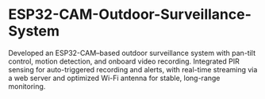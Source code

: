 # ESP32-CAM-Outdoor-Surveillance-System
Developed an ESP32-CAM–based outdoor surveillance system with pan-tilt control, motion detection, and onboard video recording. Integrated PIR sensing for auto-triggered recording and alerts, with real-time streaming via a web server and optimized Wi-Fi antenna for stable, long-range monitoring.
